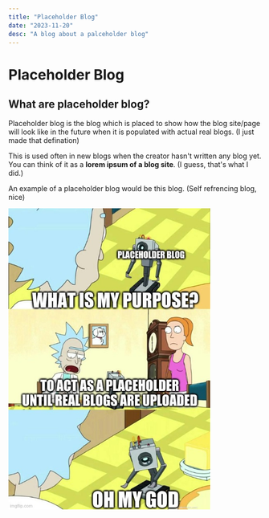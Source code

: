```yaml
---
title: "Placeholder Blog"
date: "2023-11-20"
desc: "A blog about a palceholder blog"
---
```


# Placeholder Blog

## What are placeholder blog?

Placeholder blog is the blog which is placed to show how the blog site/page will look like in the future when it is populated with actual real blogs. (I just made that defination)

This is used often in new blogs when the creator hasn't written any blog yet. You can think of it as a **lorem ipsum of a blog site**. (I guess, that's what I did.)

An example of a placeholder blog would be this blog. (Self refrencing blog, nice)

<img src='placeholder_bot_meme.jpg' height='600'>
